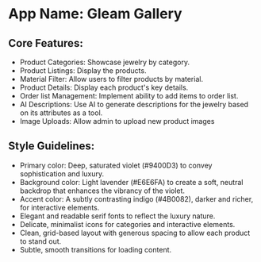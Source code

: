 # **App Name**: Gleam Gallery

## Core Features:

- Product Categories: Showcase jewelry by category.
- Product Listings: Display the products.
- Material Filter: Allow users to filter products by material.
- Product Details: Display each product's key details.
- Order list Management: Implement ability to add items to order list.
- AI Descriptions: Use AI to generate descriptions for the jewelry based on its attributes as a tool.
- Image Uploads: Allow admin to upload new product images

## Style Guidelines:

- Primary color: Deep, saturated violet (#9400D3) to convey sophistication and luxury.
- Background color: Light lavender (#E6E6FA) to create a soft, neutral backdrop that enhances the vibrancy of the violet.
- Accent color: A subtly contrasting indigo (#4B0082), darker and richer, for interactive elements.
- Elegant and readable serif fonts to reflect the luxury nature.
- Delicate, minimalist icons for categories and interactive elements.
- Clean, grid-based layout with generous spacing to allow each product to stand out.
- Subtle, smooth transitions for loading content.